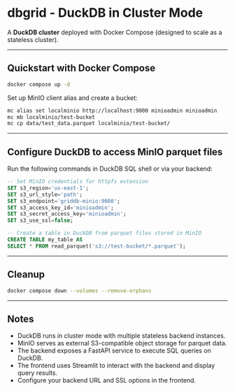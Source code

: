 
# dbgrid - DuckDB in Cluster Mode

A **DuckDB cluster** deployed with Docker Compose (designed to scale as a stateless cluster).

---

## Quickstart with Docker Compose

```bash
docker compose up -d
```

Set up MinIO client alias and create a bucket:

```bash
mc alias set localminio http://localhost:9000 minioadmin minioadmin
mc mb localminio/test-bucket
mc cp data/test_data.parquet localminio/test-bucket/
```

---

## Configure DuckDB to access MinIO parquet files

Run the following commands in DuckDB SQL shell or via your backend:

```sql
-- Set MinIO credentials for httpfs extension
SET s3_region='us-east-1';
SET s3_url_style='path';
SET s3_endpoint='griddb-minio:9000';
SET s3_access_key_id='minioadmin';
SET s3_secret_access_key='minioadmin';
SET s3_use_ssl=false;

-- Create a table in DuckDB from parquet files stored in MinIO
CREATE TABLE my_table AS
SELECT * FROM read_parquet('s3://test-bucket/*.parquet');
```

---

## Cleanup

```bash
docker compose down --volumes --remove-orphans
```

---

## Notes

- DuckDB runs in cluster mode with multiple stateless backend instances.
- MinIO serves as external S3-compatible object storage for parquet data.
- The backend exposes a FastAPI service to execute SQL queries on DuckDB.
- The frontend uses Streamlit to interact with the backend and display query results.
- Configure your backend URL and SSL options in the frontend.
